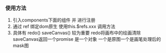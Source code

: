 ### 使用方法
 1. 引入components下面的组件 并 进行注册
 2. 通过 ref 绑定dom原生 使用this.$refs.xxx 调用方法
 3. 具体有 redo() saveCanvas() 较为重要 redo将画布中的绘画清除  saveCanvas返回一个promise 是一个对象 一个是原图一个是画笔处理后的mask图

